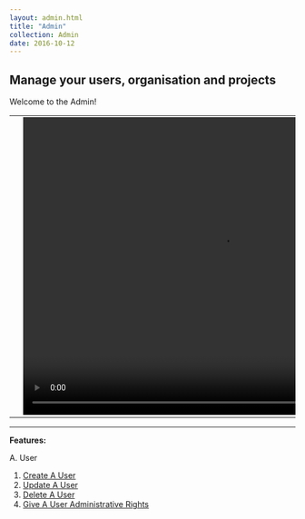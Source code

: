 ```yaml
---
layout: admin.html
title: "Admin"
collection: Admin
date: 2016-10-12
---
```

**Manage your users, organisation and projects**
---
Welcome to the Admin!

<table>
<tr>
<td width="50px"></td>
<td width="700px">
<video width="700" height="525" controls>
	<source src="/assets/video/Admin/Admin.mp4" type="video/mp4">
	Your browser does not support the video tag.
</video>
</td>
<td width="50px"></td>
</tr>
</table>



---
**Features:**

A. User
  1. [Create A User](/admin/a_createDashboard/createDashboard.md)
  2. [Update A User](/dashboard/b_Rename_Dashboard/Rename_Dashboard)
  3. [Delete A User](/dashboard/c_deleting_dashboard/deleting_dashboard.md)
  4. [Give A User Administrative Rights](/admin/a_createDashboard/createDashboard.md)
